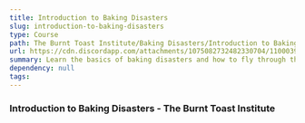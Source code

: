 ```yaml
---
title: Introduction to Baking Disasters
slug: introduction-to-baking-disasters
type: Course
path: The Burnt Toast Institute/Baking Disasters/Introduction to Baking Disasters
url: https://cdn.discordapp.com/attachments/1075082732482330704/1100039487486177320/Ancalagen_baking_disasters_burnt_cake_in_oven_cartoon_9b4995d7-de58-469b-b122-223c36b51553.png
summary: Learn the basics of baking disasters and how to fly through them with chaotic grace.
dependency: null
tags:
---
```


### Introduction to Baking Disasters - The Burnt Toast Institute
